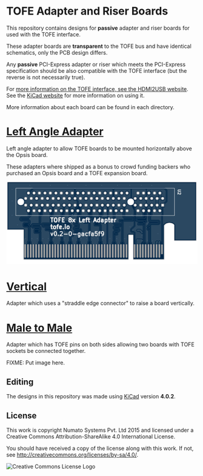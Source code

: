 # TOFE Adapter and Riser Boards

This repository contains designs for **passive** adapter and riser boards for
used with the TOFE interface.

These adapter boards are **transparent** to the TOFE bus and have identical
schematics, only the PCB design differs.

Any **passive** PCI-Express adapter or riser which meets the PCI-Express
specification should be also compatible with the TOFE interface (but the
reverse is not necessarily true).

For [more information on the TOFE interface, see the HDMI2USB website](http://hdmi2usb.tv/tofe).
See the [KiCad website](http://kicad.org/) for more information on using it.

More information about each board can be found in each directory.

# [Left Angle Adapter](left-angle)

Left angle adapter to allow TOFE boards to be mounted horizontally above the
Opsis board.

These adapters where shipped as a bonus to crowd funding backers who purchased
an Opsis board and a TOFE expansion board.

![gerberlook.org render of left-angle adapter](left-angle/img/tofe-left-angle.png)

# [Vertical](vertical)

Adapter which uses a "straddle edge connector" to raise a board vertically.


# [Male to Male](male-to-male)

Adapter which has TOFE pins on both sides allowing two boards with TOFE sockets
be connected together.

FIXME: Put image here.

## Editing

The designs in this repository was made using
[KiCad](http://www.kicad.org/) version **4.0.2**.

## License

This work is copyright Numato Systems Pvt. Ltd 2015 and licensed under a
Creative Commons Attribution-ShareAlike 4.0 International License.

You should have received a copy of the license along with this
work.  If not, see <http://creativecommons.org/licenses/by-sa/4.0/>.

![Creative Commons License Logo](https://i.creativecommons.org/l/by-sa/4.0/88x31.png)
